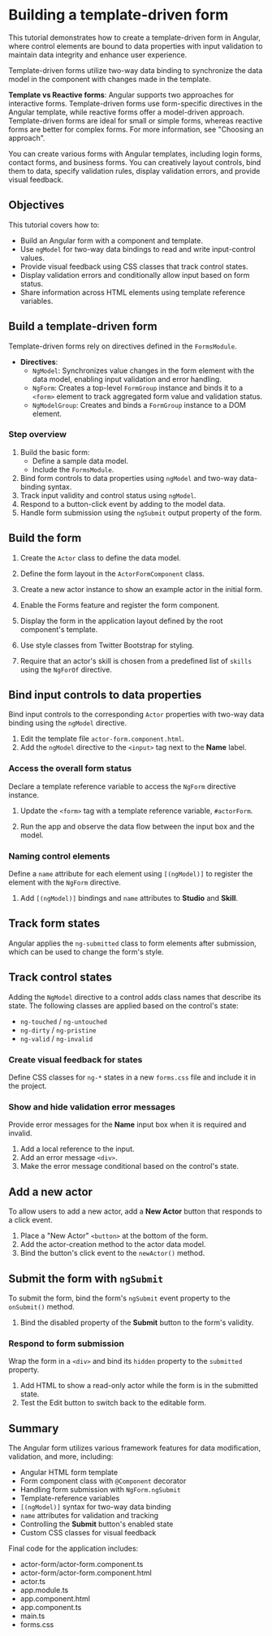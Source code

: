 # Building a template-driven form

This tutorial demonstrates how to create a template-driven form in Angular, where control elements are bound to data properties with input validation to maintain data integrity and enhance user experience.

Template-driven forms utilize two-way data binding to synchronize the data model in the component with changes made in the template.

**Template vs Reactive forms**: Angular supports two approaches for interactive forms. Template-driven forms use form-specific directives in the Angular template, while reactive forms offer a model-driven approach. Template-driven forms are ideal for small or simple forms, whereas reactive forms are better for complex forms. For more information, see "Choosing an approach".

You can create various forms with Angular templates, including login forms, contact forms, and business forms. You can creatively layout controls, bind them to data, specify validation rules, display validation errors, and provide visual feedback.

## Objectives

This tutorial covers how to:

- Build an Angular form with a component and template.
- Use `ngModel` for two-way data bindings to read and write input-control values.
- Provide visual feedback using CSS classes that track control states.
- Display validation errors and conditionally allow input based on form status.
- Share information across HTML elements using template reference variables.

## Build a template-driven form

Template-driven forms rely on directives defined in the `FormsModule`.

- **Directives**:
  - `NgModel`: Synchronizes value changes in the form element with the data model, enabling input validation and error handling.
  - `NgForm`: Creates a top-level `FormGroup` instance and binds it to a `<form>` element to track aggregated form value and validation status.
  - `NgModelGroup`: Creates and binds a `FormGroup` instance to a DOM element.

### Step overview

1. Build the basic form:
   - Define a sample data model.
   - Include the `FormsModule`.
2. Bind form controls to data properties using `ngModel` and two-way data-binding syntax.
3. Track input validity and control status using `ngModel`.
4. Respond to a button-click event by adding to the model data.
5. Handle form submission using the `ngSubmit` output property of the form.

## Build the form

1. Create the `Actor` class to define the data model.

2. Define the form layout in the `ActorFormComponent` class.

3. Create a new actor instance to show an example actor in the initial form.

4. Enable the Forms feature and register the form component.

5. Display the form in the application layout defined by the root component's template.

6. Use style classes from Twitter Bootstrap for styling.

7. Require that an actor's skill is chosen from a predefined list of `skills` using the `NgForOf` directive.

## Bind input controls to data properties

Bind input controls to the corresponding `Actor` properties with two-way data binding using the `ngModel` directive.

1. Edit the template file `actor-form.component.html`.
2. Add the `ngModel` directive to the `<input>` tag next to the **Name** label.

### Access the overall form status

Declare a template reference variable to access the `NgForm` directive instance.

1. Update the `<form>` tag with a template reference variable, `#actorForm`.

2. Run the app and observe the data flow between the input box and the model.

### Naming control elements

Define a `name` attribute for each element using `[(ngModel)]` to register the element with the `NgForm` directive.

1. Add `[(ngModel)]` bindings and `name` attributes to **Studio** and **Skill**.

## Track form states

Angular applies the `ng-submitted` class to form elements after submission, which can be used to change the form's style.

## Track control states

Adding the `NgModel` directive to a control adds class names that describe its state. The following classes are applied based on the control's state:

- `ng-touched` / `ng-untouched`
- `ng-dirty` / `ng-pristine`
- `ng-valid` / `ng-invalid`

### Create visual feedback for states

Define CSS classes for `ng-*` states in a new `forms.css` file and include it in the project.

### Show and hide validation error messages

Provide error messages for the **Name** input box when it is required and invalid.

1. Add a local reference to the input.
2. Add an error message `<div>`.
3. Make the error message conditional based on the control's state.

## Add a new actor

To allow users to add a new actor, add a **New Actor** button that responds to a click event.

1. Place a "New Actor" `<button>` at the bottom of the form.
2. Add the actor-creation method to the actor data model.
3. Bind the button's click event to the `newActor()` method.

## Submit the form with `ngSubmit`

To submit the form, bind the form's `ngSubmit` event property to the `onSubmit()` method.

1. Bind the disabled property of the **Submit** button to the form's validity.

### Respond to form submission

Wrap the form in a `<div>` and bind its `hidden` property to the `submitted` property.

1. Add HTML to show a read-only actor while the form is in the submitted state.
2. Test the Edit button to switch back to the editable form.

## Summary

The Angular form utilizes various framework features for data modification, validation, and more, including:

- Angular HTML form template
- Form component class with `@Component` decorator
- Handling form submission with `NgForm.ngSubmit`
- Template-reference variables
- `[(ngModel)]` syntax for two-way data binding
- `name` attributes for validation and tracking
- Controlling the **Submit** button's enabled state
- Custom CSS classes for visual feedback

Final code for the application includes:

- actor-form/actor-form.component.ts
- actor-form/actor-form.component.html
- actor.ts
- app.module.ts
- app.component.html
- app.component.ts
- main.ts
- forms.css